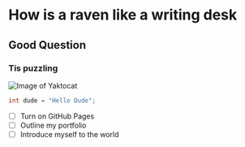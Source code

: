 # How is a raven like a writing desk
## Good Question
### Tis puzzling
![Image of Yaktocat](https://octodex.github.com/images/yaktocat.png)
``` java
int dude = "Hello Dude";
```
- [ ] Turn on GitHub Pages
- [ ] Outline my portfolio
- [ ] Introduce myself to the world
